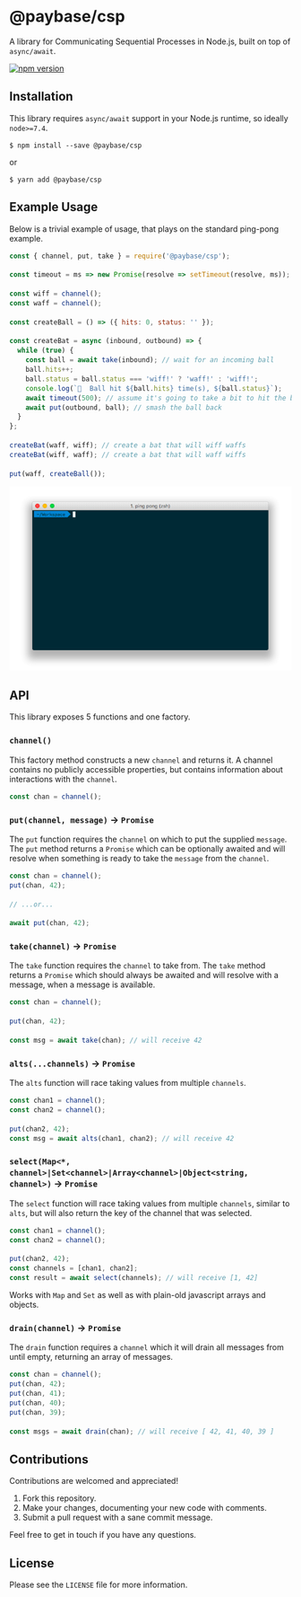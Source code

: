 # @paybase/csp

A library for Communicating Sequential Processes in Node.js, built on top of `async/await`.

[![npm version](https://badge.fury.io/js/%40paybase%2Fcsp.svg)](https://badge.fury.io/js/%40paybase%2Fcsp)

## Installation

This library requires `async/await` support in your Node.js runtime, so ideally `node>=7.4`.

```
$ npm install --save @paybase/csp
```

or

```
$ yarn add @paybase/csp
```

## Example Usage

Below is a trivial example of usage, that plays on the standard ping-pong example.

```javascript
const { channel, put, take } = require('@paybase/csp');

const timeout = ms => new Promise(resolve => setTimeout(resolve, ms));

const wiff = channel();
const waff = channel();

const createBall = () => ({ hits: 0, status: '' });

const createBat = async (inbound, outbound) => {
  while (true) {
    const ball = await take(inbound); // wait for an incoming ball
    ball.hits++;
    ball.status = ball.status === 'wiff!' ? 'waff!' : 'wiff!';
    console.log(`🎾  Ball hit ${ball.hits} time(s), ${ball.status}`);
    await timeout(500); // assume it's going to take a bit to hit the ball
    await put(outbound, ball); // smash the ball back
  }
};

createBat(waff, wiff); // create a bat that will wiff waffs
createBat(wiff, waff); // create a bat that will waff wiffs

put(waff, createBall());
```

![ping pong](/assets/pingpong.gif?raw=true)

## API

This library exposes 5 functions and one factory.

### `channel()`

This factory method constructs a new `channel` and returns it. A channel contains no publicly accessible properties, but contains information about interactions with the `channel`.

```javascript
const chan = channel();
```

### `put(channel, message)` -> `Promise`

The `put` function requires the `channel` on which to put the supplied `message`. The `put` method returns a `Promise` which can be optionally awaited and will resolve when something is ready to take the `message` from the `channel`.

```javascript
const chan = channel();
put(chan, 42);

// ...or...

await put(chan, 42);
```

### `take(channel)` -> `Promise`

The `take` function requires the `channel` to take from. The `take` method returns a `Promise` which should always be awaited and will resolve with a message, when a message is available.

```javascript
const chan = channel();

put(chan, 42);

const msg = await take(chan); // will receive 42
```

### `alts(...channels)` -> `Promise`

The `alts` function will race taking values from multiple `channels`.

```javascript
const chan1 = channel();
const chan2 = channel();

put(chan2, 42);
const msg = await alts(chan1, chan2); // will receive 42
```

### `select(Map<*, channel>|Set<channel>|Array<channel>|Object<string, channel>)` -> `Promise`

The `select` function will race taking values from multiple `channels`, similar to `alts`, but will also return the key of the channel that was selected.

```javascript
const chan1 = channel();
const chan2 = channel();

put(chan2, 42);
const channels = [chan1, chan2];
const result = await select(channels); // will receive [1, 42]
```

Works with `Map` and `Set` as well as with plain-old javascript arrays and objects.

### `drain(channel)` -> `Promise`

The `drain` function requires a `channel` which it will drain all messages from until empty, returning an array of messages.

```javascript
const chan = channel();
put(chan, 42);
put(chan, 41);
put(chan, 40);
put(chan, 39);

const msgs = await drain(chan); // will receive [ 42, 41, 40, 39 ]
```

## Contributions

Contributions are welcomed and appreciated!

1. Fork this repository.
1. Make your changes, documenting your new code with comments.
1. Submit a pull request with a sane commit message.

Feel free to get in touch if you have any questions.

## License

Please see the `LICENSE` file for more information.
